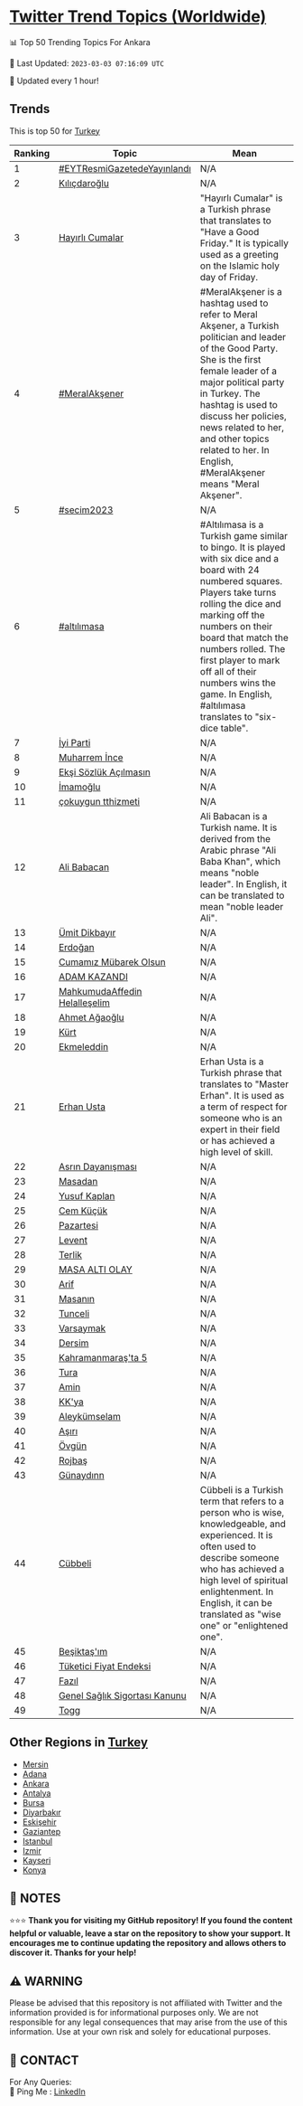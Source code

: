 [Twitter Trend Topics (Worldwide)](https://github.com/ErcinDedeoglu/Twitter-Trend-Topics)
==========


📊 Top 50 Trending Topics For Ankara

📆 Last Updated: `2023-03-03 07:16:09 UTC`

🔧 Updated every 1 hour!


## Trends

This is top 50 for [Turkey](</Turkey>)

| Ranking | Topic | Mean |
| ------- | ------------ | ------------ |
| 1 | [#EYTResmiGazetedeYayınlandı](http://twitter.com/search?q=%23EYTResmiGazetedeYay%c4%b1nland%c4%b1) | N/A |
| 2 | [Kılıçdaroğlu](http://twitter.com/search?q=K%c4%b1l%c4%b1%c3%a7daro%c4%9flu) | N/A |
| 3 | [Hayırlı Cumalar](http://twitter.com/search?q=Hay%c4%b1rl%c4%b1+Cumalar) | "Hayırlı Cumalar" is a Turkish phrase that translates to "Have a Good Friday." It is typically used as a greeting on the Islamic holy day of Friday. |
| 4 | [#MeralAkşener](http://twitter.com/search?q=%23MeralAk%c5%9fener) | #MeralAkşener is a hashtag used to refer to Meral Akşener, a Turkish politician and leader of the Good Party. She is the first female leader of a major political party in Turkey. The hashtag is used to discuss her policies, news related to her, and other topics related to her. In English, #MeralAkşener means "Meral Akşener". |
| 5 | [#secim2023](http://twitter.com/search?q=%23secim2023) | N/A |
| 6 | [#altılımasa](http://twitter.com/search?q=%23alt%c4%b1l%c4%b1masa) | #Altılımasa is a Turkish game similar to bingo. It is played with six dice and a board with 24 numbered squares. Players take turns rolling the dice and marking off the numbers on their board that match the numbers rolled. The first player to mark off all of their numbers wins the game. In English, #altılımasa translates to "six-dice table". |
| 7 | [İyi Parti](http://twitter.com/search?q=%c4%b0yi+Parti) | N/A |
| 8 | [Muharrem İnce](http://twitter.com/search?q=Muharrem+%c4%b0nce) | N/A |
| 9 | [Ekşi Sözlük Açılmasın](http://twitter.com/search?q=Ek%c5%9fi+S%c3%b6zl%c3%bck+A%c3%a7%c4%b1lmas%c4%b1n) | N/A |
| 10 | [İmamoğlu](http://twitter.com/search?q=%c4%b0mamo%c4%9flu) | N/A |
| 11 | [çokuygun tthizmeti](http://twitter.com/search?q=%c3%a7okuygun+tthizmeti) | N/A |
| 12 | [Ali Babacan](http://twitter.com/search?q=Ali+Babacan) | Ali Babacan is a Turkish name. It is derived from the Arabic phrase "Ali Baba Khan", which means "noble leader". In English, it can be translated to mean "noble leader Ali". |
| 13 | [Ümit Dikbayır](http://twitter.com/search?q=%c3%9cmit+Dikbay%c4%b1r) | N/A |
| 14 | [Erdoğan](http://twitter.com/search?q=Erdo%c4%9fan) | N/A |
| 15 | [Cumamız Mübarek Olsun](http://twitter.com/search?q=Cumam%c4%b1z+M%c3%bcbarek+Olsun) | N/A |
| 16 | [ADAM KAZANDI](http://twitter.com/search?q=ADAM+KAZANDI) | N/A |
| 17 | [MahkumudaAffedin Helalleşelim](http://twitter.com/search?q=MahkumudaAffedin+Helalle%c5%9felim) | N/A |
| 18 | [Ahmet Ağaoğlu](http://twitter.com/search?q=Ahmet+A%c4%9fao%c4%9flu) | N/A |
| 19 | [Kürt](http://twitter.com/search?q=K%c3%bcrt) | N/A |
| 20 | [Ekmeleddin](http://twitter.com/search?q=Ekmeleddin) | N/A |
| 21 | [Erhan Usta](http://twitter.com/search?q=Erhan+Usta) | Erhan Usta is a Turkish phrase that translates to "Master Erhan". It is used as a term of respect for someone who is an expert in their field or has achieved a high level of skill. |
| 22 | [Asrın Dayanışması](http://twitter.com/search?q=Asr%c4%b1n+Dayan%c4%b1%c5%9fmas%c4%b1) | N/A |
| 23 | [Masadan](http://twitter.com/search?q=Masadan) | N/A |
| 24 | [Yusuf Kaplan](http://twitter.com/search?q=Yusuf+Kaplan) | N/A |
| 25 | [Cem Küçük](http://twitter.com/search?q=Cem+K%c3%bc%c3%a7%c3%bck) | N/A |
| 26 | [Pazartesi](http://twitter.com/search?q=Pazartesi) | N/A |
| 27 | [Levent](http://twitter.com/search?q=Levent) | N/A |
| 28 | [Terlik](http://twitter.com/search?q=Terlik) | N/A |
| 29 | [MASA ALTI OLAY](http://twitter.com/search?q=MASA+ALTI+OLAY) | N/A |
| 30 | [Arif](http://twitter.com/search?q=Arif) | N/A |
| 31 | [Masanın](http://twitter.com/search?q=Masan%c4%b1n) | N/A |
| 32 | [Tunceli](http://twitter.com/search?q=Tunceli) | N/A |
| 33 | [Varsaymak](http://twitter.com/search?q=Varsaymak) | N/A |
| 34 | [Dersim](http://twitter.com/search?q=Dersim) | N/A |
| 35 | [Kahramanmaraş'ta 5](http://twitter.com/search?q=Kahramanmara%c5%9f%27ta+5) | N/A |
| 36 | [Tura](http://twitter.com/search?q=Tura) | N/A |
| 37 | [Amin](http://twitter.com/search?q=Amin) | N/A |
| 38 | [KK'ya](http://twitter.com/search?q=KK%27ya) | N/A |
| 39 | [Aleykümselam](http://twitter.com/search?q=Aleyk%c3%bcmselam) | N/A |
| 40 | [Aşırı](http://twitter.com/search?q=A%c5%9f%c4%b1r%c4%b1) | N/A |
| 41 | [Övgün](http://twitter.com/search?q=%c3%96vg%c3%bcn) | N/A |
| 42 | [Rojbaş](http://twitter.com/search?q=Rojba%c5%9f) | N/A |
| 43 | [Günaydınn](http://twitter.com/search?q=G%c3%bcnayd%c4%b1nn) | N/A |
| 44 | [Cübbeli](http://twitter.com/search?q=C%c3%bcbbeli) | Cübbeli is a Turkish term that refers to a person who is wise, knowledgeable, and experienced. It is often used to describe someone who has achieved a high level of spiritual enlightenment. In English, it can be translated as "wise one" or "enlightened one". |
| 45 | [Beşiktaş'ım](http://twitter.com/search?q=Be%c5%9fikta%c5%9f%27%c4%b1m) | N/A |
| 46 | [Tüketici Fiyat Endeksi](http://twitter.com/search?q=T%c3%bcketici+Fiyat+Endeksi) | N/A |
| 47 | [Fazıl](http://twitter.com/search?q=Faz%c4%b1l) | N/A |
| 48 | [Genel Sağlık Sigortası Kanunu](http://twitter.com/search?q=Genel+Sa%c4%9fl%c4%b1k+Sigortas%c4%b1+Kanunu) | N/A |
| 49 | [Togg](http://twitter.com/search?q=Togg) | N/A |



## Other Regions in [Turkey](</Turkey>)

* [Mersin](</Turkey/Mersin.md>)
* [Adana](</Turkey/Adana.md>)
* [Ankara](</Turkey/Ankara.md>)
* [Antalya](</Turkey/Antalya.md>)
* [Bursa](</Turkey/Bursa.md>)
* [Diyarbakır](</Turkey/Diyarbakır.md>)
* [Eskişehir](</Turkey/Eskişehir.md>)
* [Gaziantep](</Turkey/Gaziantep.md>)
* [Istanbul](</Turkey/Istanbul.md>)
* [Izmir](</Turkey/Izmir.md>)
* [Kayseri](</Turkey/Kayseri.md>)
* [Konya](</Turkey/Konya.md>)



## 📝 NOTES

⭐⭐⭐ **Thank you for visiting my GitHub repository! If you found the content helpful or valuable, leave a star on the repository to show your support. It encourages me to continue updating the repository and allows others to discover it. Thanks for your help!**


## ⚠️ WARNING

Please be advised that this repository is not affiliated with Twitter and the information provided is for informational purposes only. We are not responsible for any legal consequences that may arise from the use of this information. Use at your own risk and solely for educational purposes.


## 📨 CONTACT

 For Any Queries:  
            🏓 Ping Me : [LinkedIn](https://www.linkedin.com/in/ercindedeoglu/)
